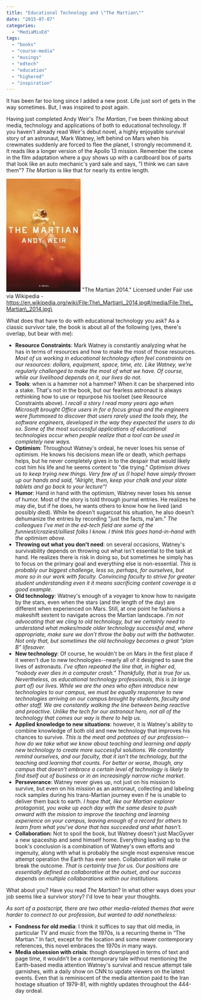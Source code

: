 ```yaml
---
title: "Educational Technology and \"The Martian\""
date: "2015-07-07"
categories: 
  - "MediaMixEd"
tags:
  - "books"
  - "course-media"
  - "musings"
  - "edtech"
  - "education"
  - "highered"
  - "inspiration"
---
```


It has been far too long since I added a new post. Life just sort of gets in the way sometimes. But, I was inspired to post again.

Having just completed Andy Weir's _The Martian_, I've been thinking about media, technology and applications of both to educational technology. If you haven't already read Weir's debut novel, a highly enjoyable survival story of an astronaut, Mark Watney, left behind on Mars when his crewmates suddenly are forced to flee the planet, I strongly recommend it. It reads like a longer version of the Apollo 13 mission. Remember the scene in the film adaptation where a guy shows up with a cardboard box of parts that look like an auto mechanic's yard sale and says, "I think we can save them"? _The Martian_ is like that for nearly its entire length.

![](images/File:The_Martian_2014.jpg) 
"The Martian 2014." Licensed under Fair use via Wikipedia - https://en.wikipedia.org/wiki/File:The\_Martian\_2014.jpg#/media/File:The\_Martian\_2014.jpg\

What does that have to do with educational technology you ask? As a classic survivor tale, the book is about all of the following (yes, there's overlap, but bear with me):

- **Resource Constraints**: Mark Watney is constantly analyzing what he has in terms of resources and how to make the most of those resources. _Most of us working in educational technology often feel constraints on our resources: dollars, equipment, space, time, etc. Like Watney, we’re regularly challenged to make the most of what we have. Of course, while our livelihood depends on it, our lives do not._ 
- **Tools**: when is a hammer not a hammer? When it can be sharpened into a stake. That's not in the book, but our fearless astronaut is always rethinking how to use or repurpose his toolset (see Resource Constraints above). _I recall a story I read many years ago when Microsoft brought Office users in for a focus group and the engineers were flummoxed to discover that users rarely used the tools they, the software engineers, developed in the way they expected the users to do so. Some of the most successful applications of educational technologies occur when people realize that a tool can be used in completely new ways._
- **Optimism**: Throughout Watney's ordeal, he never loses his sense of optimism. He knows his decisions mean life or death, which perhaps helps, but he never completely gives in to the despair that would likely cost him his life and he seems content to "die trying." _Optimism drives us to keep trying new things. Very few of us (I hope) have simply thrown up our hands and said, “Alright, then, keep your chalk and your slate tablets and go back to your lecture”!_
- **Humor**: Hand in hand with the optimism, Watney never loses his sense of humor. Most of the story is told through journal entries. He realizes he may die, but if he does, he wants others to know how he lived (and possibly died). While he doesn't sugarcoat his situation, he also doesn't dehumanize the entries by recording "just the facts, ma'am." _The colleagues I’ve met in the ed-tech field are some of the funniest/craziest/silliest folks I know. I think this goes hand-in-hand with the optimism above._
- **Throwing out what you don't need**: on several occasions, Watney's survivability depends on throwing out what isn't essential to the task at hand. He realizes there is risk in doing so, but sometimes he simply has to focus on the primary goal and everything else is non-essential. _This is probably our biggest challenge, less so, perhaps, for ourselves, but more so in our work with faculty. Convincing faculty to strive for greater student understanding even it it means sacrificing content coverage is a good example._
- **Old technology**: Watney's enough of a voyager to know how to navigate by the stars, even when the stars (and the length of the day) are different when experienced on Mars. Still, at one point he fashions a makeshift sextent to navigate across the Martian landscape. _I’m not advocating that we cling to old technology, but we certainly need to understand what makes/made older technology successful and, where appropriate, make sure we don’t throw the baby out with the bathwater. Not only that, but sometimes the old technology becomes a great “plan B” lifesaver._
- **New technology**: Of course, he wouldn't be on Mars in the first place if it weren't due to new technologies--nearly all of it designed to save the lives of astronauts. _I’ve often repeated the line that, in higher ed, “nobody ever dies in a computer crash.” Thankfully, that is true for us. Nevertheless, as educational technology professionals, this is (a large part of) our lives. While we are the ones who often introduce new technologies to our campus, we must be equally responsive to new technologies arriving on our campus brought by students, faculty and other staff. We are constantly walking the line between being reactive and proactive. Unlike the tech for our astronaut hero, not all of the technology that comes our way is there to help us._
- **Applied knowledge to new situations**: however, it is Watney's ability to combine knowledge of both old and new technology that improves his chances to survive. _This is the meat and potatoes of our profession--how do we take what we know about teaching and learning and apply new technology to create more successful solutions. We constantly remind ourselves, and our faculty, that it isn’t the technology, but the teaching and learning that counts. For better or worse, though, any campus that doesn’t embrace a certain level of technology is likely to find itself out of business or in an increasingly narrow niche market._ 
- **Perseverance**: Watney never gives up, not just on his mission to survive, but even on his mission as an astronaut, collecting and labeling rock samples during his trans-Martian journey even if he is unable to deliver them back to earth. _I hope that, like our Martian explorer protagonist, you wake up each day with the same desire to push onward with the mission to improve the teaching and learning experience on your campus, leaving enough of a record for others to learn from what you’ve done that has succeeded and what hasn’t._ 
- **Collaboration:** Not to spoil the book, but Watney doesn't just MacGyver a new spaceship and send himself home. Everything leading up to the book's conclusion is a combination of Watney's own efforts and ingenuity, along with what is probably the single most expensive rescue attempt operation the Earth has ever seen. Collaboration will make or break the outcome. _That is certainly true for us. Our positions are essentially defined as collaborative at the outset, and our success depends on multiple collaborations within our institutions._

What about you? Have you read _The Martian_? In what other ways does your job seems like a survivor story? I'd love to hear your thoughts.

_As sort of a postscript, there are two other media-related themes that were harder to connect to our profession, but wanted to add nonetheless:_

- **Fondness for old media**: I think it suffices to say that old media, in particular TV and music from the 1970s, is a recurring theme in “The Martian.” In fact, except for the location and some newer contemporary references, this novel embraces the 1970s in many ways.
- **Media obsession with crisis**: though downplayed in terms of text and page time, it wouldn't be a contemporary tale without mentioning the Earth-based media attention Watney's survival and rescue attempt tale garnishes, with a daily show on CNN to update viewers on the latest events. Even that is reminiscent of the media attention paid to the Iran hostage situation of 1979-81, with nightly updates throughout the 444-day ordeal.
